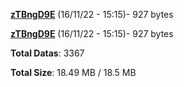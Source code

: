 [**zTBngD9E**](/data/zTBngD9E.txt) (16/11/22 - 15:15)- 927 bytes

[**zTBngD9E**](/data/zTBngD9E.txt) (16/11/22 - 15:15)- 927 bytes

**Total Datas**: 3367

**Total Size**: 18.49 MB / 18.5 MB